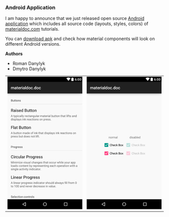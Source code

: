 ### Android Application

I am happy to announce that we just released open source [Android application](https://github.com/materialdoc/materialdoc) which includes all source code (layouts, styles, colors) of [materialdoc.com](http://www.materialdoc.com) tutorials.

You can [download apk](https://play.google.com/store/apps/details?id=com.materialdoc) and check how material components will look on different Android versions.

**Authors**

- Roman Danylyk
- Dmytro Danylyk

<div>
    <table>
        <tr>
            <td>
                <img width="350" src="images/screenshot-1-1.png">
             </td>
            <td>
                <img width="350" src="images/screenshot-2-1.png">
             </td>
        </tr>
    </table>
</div>
